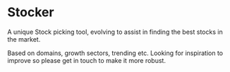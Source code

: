 # Stocker

A unique Stock picking tool, evolving to assist in finding the best stocks in the market. 

Based on domains, growth sectors, trending etc. Looking for inspiration to improve so please get in touch to make it more robust.

